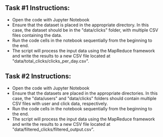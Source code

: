 ## Task #1 Instructions:

- Open the code with Jupyter Notebook 
- Ensure that the dataset is placed in the appropriate directory. In this case, the dataset should be in the "data/clicks" folder, with multiple CSV files containing the data.
- Run the code cells in the notebook sequentially from the beginning to the end.
- The script will process the input data using the MapReduce framework and write the results to a new CSV file located at "data/total_clicks/clicks_per_day.csv".


## Task #2 Instructions:

- Open the code with Jupyter Notebook 
- Ensure that the datasets are placed in the appropriate directories. In this case, the "data/users" and "data/clicks" folders should contain multiple CSV files with user and click data, respectively.
- Run the code cells in the notebook sequentially from the beginning to the end.
- The script will process the input data using the MapReduce framework and write the results to a new CSV file located at "data/filtered_clicks/filtered_output.csv".